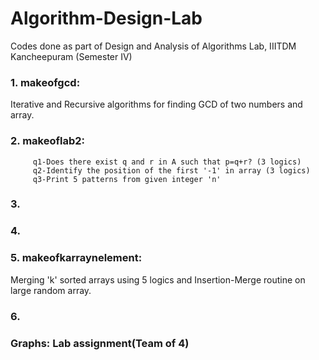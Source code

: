 # Algorithm-Design-Lab
Codes done as part of Design and Analysis of Algorithms Lab, IIITDM Kancheepuram (Semester IV)
 ### 1. makeofgcd:
  Iterative and Recursive algorithms for finding GCD of two numbers and array.
 ### 2. makeoflab2: 
         q1-Does there exist q and r in A such that p=q+r? (3 logics)            
         q2-Identify the position of the first '-1' in array (3 logics)
         q3-Print 5 patterns from given integer 'n'
### 3.
### 4.
### 5. makeofkarraynelement:
Merging 'k' sorted arrays using 5 logics and Insertion-Merge routine on large random array.
### 6.

### Graphs: Lab assignment(Team of 4)
 

